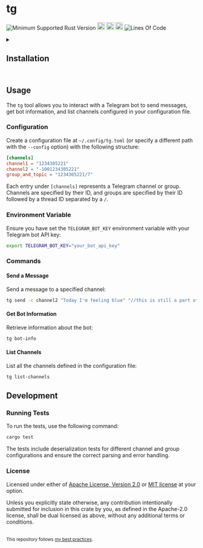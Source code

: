 # tg
![Minimum Supported Rust Version](https://img.shields.io/badge/nightly-1.82+-ab6000.svg)
[<img alt="crates.io" src="https://img.shields.io/crates/v/tg.svg?color=fc8d62&logo=rust" height="20" style=flat-square>](https://crates.io/crates/tg)
[<img alt="docs.rs" src="https://img.shields.io/badge/docs.rs-66c2a5?style=for-the-badge&labelColor=555555&logo=docs.rs&style=flat-square" height="20">](https://docs.rs/tg)
[<img alt="build status" src="https://img.shields.io/github/actions/workflow/status/valeratrades/tg/ci.yml?branch=master&style=for-the-badge&style=flat-square" height="20">](https://github.com/valeratrades/tg/actions?query=branch%3Amaster) <!--NB: Won't find it if repo is private-->
![Lines Of Code](https://img.shields.io/badge/LoC-318-lightblue)

<!-- markdownlint-disable -->
<details>
  <summary>
    <h2>Installation<h2>
  </summary>

To install the `tg` crate, ensure you have the nightly version of Rust (1.82+). You can install the crate via `cargo` with the following command:

```sh
cargo install tg
```
</details>
<!-- markdownlint-restore -->

## Usage

The `tg` tool allows you to interact with a Telegram bot to send messages, get bot information, and list channels configured in your configuration file.

### Configuration

Create a configuration file at `~/.config/tg.toml` (or specify a different path with the `--config` option) with the following structure:

```toml
[channels]
channel1 = "1234305221"
channel2 = "-1001234305221"
group_and_topic = "1234305221/7"
```

Each entry under `[channels]` represents a Telegram channel or group. Channels are specified by their ID, and groups are specified by their ID followed by a thread ID separated by a `/`.

### Environment Variable

Ensure you have set the `TELEGRAM_BOT_KEY` environment variable with your Telegram bot API key:

```sh
export TELEGRAM_BOT_KEY="your_bot_api_key"
```

### Commands

#### Send a Message

Send a message to a specified channel:

```sh
tg send -c channel2 "Today I'm feeling blue" "//this is still a part of the message"
```

#### Get Bot Information

Retrieve information about the bot:

```sh
tg bot-info
```

#### List Channels

List all the channels defined in the configuration file:

```sh
tg list-channels
```

## Development

### Running Tests

To run the tests, use the following command:

```sh
cargo test
```

The tests include deserialization tests for different channel and group configurations and ensure the correct parsing and error handling.

### License

Licensed under either of [Apache License, Version 2.0](LICENSE-APACHE) or [MIT license](LICENSE-MIT) at your option.

Unless you explicitly state otherwise, any contribution intentionally submitted for inclusion in this crate by you, as defined in the Apache-2.0 license, shall be dual licensed as above, without any additional terms or conditions.

<br>

<sup>
This repository follows <a href="https://github.com/valeratrades/.github/tree/master/best_practices">my best practices</a>.
</sup>

